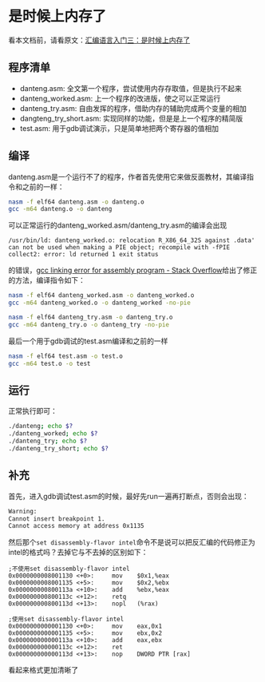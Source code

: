 # 是时候上内存了

看本文档前，请看原文：[汇编语言入门三：是时候上内存了](https://zhuanlan.zhihu.com/p/23722940)

## 程序清单

- danteng.asm: 全文第一个程序，尝试使用内存存取值，但是执行不起来
- danteng_worked.asm: 上一个程序的改进版，使之可以正常运行
- danteng_try.asm: 自由发挥的程序，借助内存的辅助完成两个变量的相加
- dangteng_try_short.asm: 实现同样的功能，但是是上一个程序的精简版
- test.asm: 用于gdb调试演示，只是简单地把两个寄存器的值相加

## 编译

danteng.asm是一个运行不了的程序，作者首先使用它来做反面教材，其编译指令和之前的一样：

```bash
nasm -f elf64 danteng.asm -o danteng.o
gcc -m64 danteng.o -o danteng
```

可以正常运行的danteng_worked.asm/danteng_try.asm的编译会出现

`/usr/bin/ld: danteng_worked.o: relocation R_X86_64_32S against .data' can not be used when making a PIE object; recompile with -fPIE collect2: error: ld returned 1 exit status`

的错误，[gcc linking error for assembly program - Stack Overflow](https://stackoverflow.com/questions/49828667/gcc-linking-error-for-assembly-program)给出了修正的方法，编译指令如下：

```bash
nasm -f elf64 danteng_worked.asm -o danteng_worked.o
gcc -m64 danteng_worked.o -o danteng_worked -no-pie

nasm -f elf64 danteng_try.asm -o danteng_try.o
gcc -m64 danteng_try.o -o danteng_try -no-pie
```

最后一个用于gdb调试的test.asm编译和之前的一样

```bash
nasm -f elf64 test.asm -o test.o
gcc -m64 test.o -o test
```

## 运行

正常执行即可：

```bash
./danteng; echo $?
./danteng_worked; echo $?
./danteng_try; echo $?
./danteng_try_short; echo $?
```

## 补充

首先，进入gdb调试test.asm的时候，最好先run一遍再打断点，否则会出现：

```bash
Warning:
Cannot insert breakpoint 1.
Cannot access memory at address 0x1135
```

然后那个`set disassembly-flavor intel`命令不是说可以把反汇编的代码修正为intel的格式吗？去掉它与不去掉的区别如下：

```assembly
;不使用set disassembly-flavor intel
0x0000000008001130 <+0>:     mov    $0x1,%eax
0x0000000008001135 <+5>:     mov    $0x2,%ebx
0x000000000800113a <+10>:    add    %ebx,%eax
0x000000000800113c <+12>:    retq
0x000000000800113d <+13>:    nopl   (%rax)

;使用set disassembly-flavor intel
0x0000000000001130 <+0>:     mov    eax,0x1
0x0000000000001135 <+5>:     mov    ebx,0x2
0x000000000000113a <+10>:    add    eax,ebx
0x000000000000113c <+12>:    ret
0x000000000000113d <+13>:    nop    DWORD PTR [rax]
```

看起来格式更加清晰了

